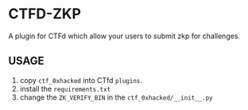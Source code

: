 # CTFD-ZKP
A plugin for CTFd which allow your users to submit zkp for challenges.

## USAGE
1. copy `ctf_0xhacked` into CTfd `plugins`.
2. install the `requirements.txt`
3. change the `ZK_VERIFY_BIN` in the `ctf_0xhacked/__init__.py`